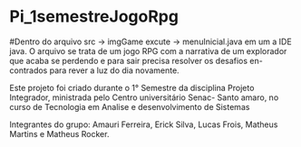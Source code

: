 # Pi_1semestreJogoRpg

#Dentro do arquivo  src  -> imgGame excute ->  menuInicial.java em um a IDE java.
O arquivo se trata de um jogo RPG com a narrativa de um explorador
que acaba se perdendo e para sair precisa resolver os desafios en-
contrados para rever a luz do dia novamente.

Este projeto foi criado durante o 1° Semestre da disciplina Projeto
Integrador, ministrada pelo Centro universitário Senac- Santo amaro,
no curso de Tecnologia em Analise e desenvolvimento de Sistemas

Integrantes do grupo: Amauri Ferreira, Erick Silva, Lucas Frois, 
Matheus Martins e Matheus Rocker.


